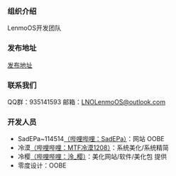 ### 组织介绍
LenmoOS开发团队

### 发布地址
[发布地址](https://b23.tv/tZWCfWk)

### 联系我们
QQ群：935141593
邮箱：LNOLenmoOS@outlook.com

### 开发人员
 - SadEPa~114514[（哔哩哔哩：SadEPa）](https://b23.tv/HHK7CjO)：网站 OOBE
 - 冷漠[（哔哩哔哩：MTF冷漠1208）](https://b23.tv/tZWCfWk)：系统美化/系统精简
 - 冷樱[（哔哩哔哩：泠_樱）](https://b23.tv/UOHAfAq)：美化网站/软件/美化包 提供
 - 零度设计：OOBE
